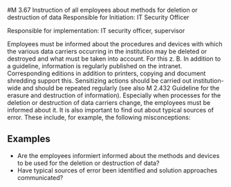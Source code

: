 #M 3.67 Instruction of all employees about methods for deletion or destruction of data
Responsible for Initiation: IT Security Officer

Responsible for implementation: IT security officer, supervisor

Employees must be informed about the procedures and devices with which the various data carriers occurring in the institution may be deleted or destroyed and what must be taken into account. For this z. B. In addition to a guideline, information is regularly published on the intranet. Corresponding editions in addition to printers, copying and document shredding support this. Sensitizing actions should be carried out institution-wide and should be repeated regularly (see also M 2.432 Guideline for the erasure and destruction of information). Especially when processes for the deletion or destruction of data carriers change, the employees must be informed about it. It is also important to find out about typical sources of error. These include, for example, the following misconceptions:



## Examples 
* Are the employees informiert informed about the methods and devices to be used for the deletion or destruction of data?
* Have typical sources of error been identified and solution approaches communicated?




